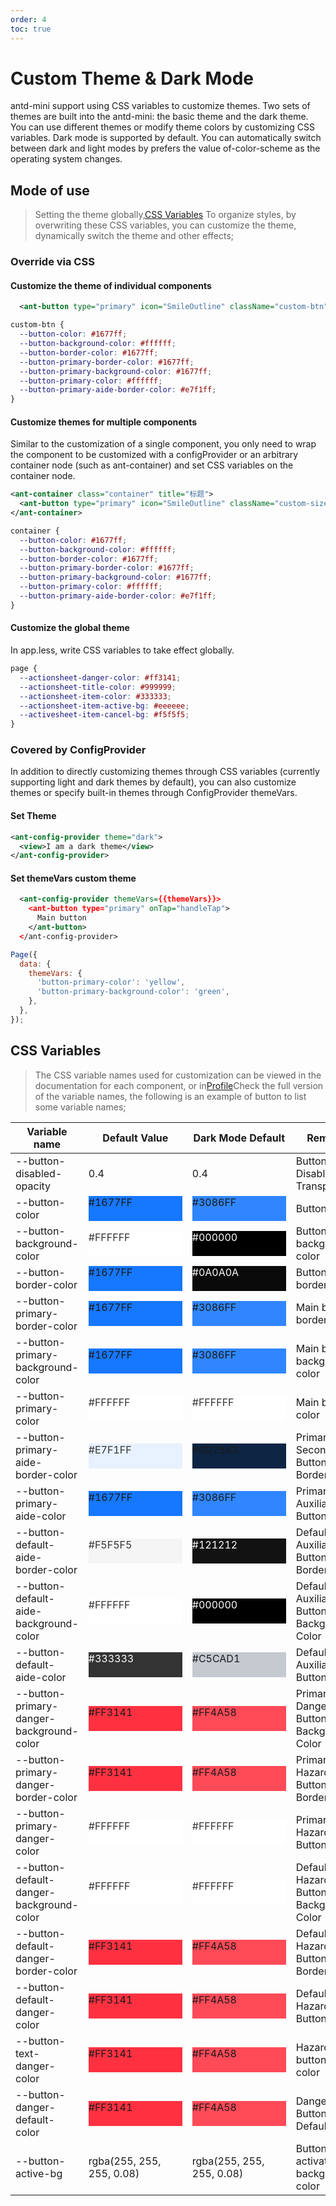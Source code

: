 ```yaml
---
order: 4
toc: true
---
```


# Custom Theme & Dark Mode

antd-mini support using CSS variables to customize themes. Two sets of themes are built into the antd-mini: the basic theme and the dark theme. You can use different themes or modify theme colors by customizing CSS variables. Dark mode is supported by default. You can automatically switch between dark and light modes by prefers the value of-color-scheme as the operating system changes.

## Mode of use

> Setting the theme globally,[CSS Variables](https://developer.mozilla.org/zh-CN/docs/Web/CSS/Using_CSS_custom_properties) To organize styles, by overwriting these CSS variables, you can customize the theme, dynamically switch the theme and other effects;

### Override via CSS

#### Customize the theme of individual components

```xml
  <ant-button type="primary" icon="SmileOutline" className="custom-btn">Custom Theme</ant-button>
```

```css
custom-btn {
  --button-color: #1677ff;
  --button-background-color: #ffffff;
  --button-border-color: #1677ff;
  --button-primary-border-color: #1677ff;
  --button-primary-background-color: #1677ff;
  --button-primary-color: #ffffff;
  --button-primary-aide-border-color: #e7f1ff;
}
```

#### Customize themes for multiple components

Similar to the customization of a single component, you only need to wrap the component to be customized with a configProvider or an arbitrary container node (such as ant-container) and set CSS variables on the container node.

```xml
<ant-container class="container" title="标题">
  <ant-button type="primary" icon="SmileOutline" className="custom-size">Custom Theme</ant-button>
</ant-container>
```

```css
container {
  --button-color: #1677ff;
  --button-background-color: #ffffff;
  --button-border-color: #1677ff;
  --button-primary-border-color: #1677ff;
  --button-primary-background-color: #1677ff;
  --button-primary-color: #ffffff;
  --button-primary-aide-border-color: #e7f1ff;
}
```

#### Customize the global theme

In app.less, write CSS variables to take effect globally.

```css
page {
  --actionsheet-danger-color: #ff3141;
  --actionsheet-title-color: #999999;
  --actionsheet-item-color: #333333;
  --actionsheet-item-active-bg: #eeeeee;
  --activesheet-item-cancel-bg: #f5f5f5;
}
```

### Covered by ConfigProvider

In addition to directly customizing themes through CSS variables (currently supporting light and dark themes by default), you can also customize themes or specify built-in themes through ConfigProvider themeVars.

#### Set Theme

```xml
<ant-config-provider theme="dark">
  <view>I am a dark theme</view>
</ant-config-provider>

```

#### Set themeVars custom theme

```xml
  <ant-config-provider themeVars={{themeVars}}>
    <ant-button type="primary" onTap="handleTap">
      Main button
    </ant-button>
  </ant-config-provider>

```

```js
Page({
  data: {
    themeVars: {
      'button-primary-color': 'yellow',
      'button-primary-background-color': 'green',
    },
  },
});
```

## CSS Variables

> The CSS variable names used for customization can be viewed in the documentation for each component, or in[Profile](https://github.com/ant-design/ant-design-mini/blob/master/src/style/variables.less)Check the full version of the variable names, the following is an example of button to list some variable names;

| Variable name                                   | Default Value                                                                                                                | Dark Mode Default                                                                                                        | Remarks                 |
| ---------------------------------------- | --------------------------------------------------------------------------------------------------------------------- | --------------------------------------------------------------------------------------------------------------------- | -------------------- |
| --button-disabled-opacity                | 0.4                                                                                                                   | 0.4                                                                                                                   | Button Disable Transparency       |
| --button-color                           | <div style="width: 150px; height: 40px; background-color: #1677FF;">#1677FF</div>                                     | <div style="width: 150px; height: 40px; background-color: #3086FF;">#3086FF</div>                                     | Button Color             |
| --button-background-color                | <div style="width: 150px; height: 40px; background-color: #FFFFFF; color: #333333;">#FFFFFF</div>                     | <div style="width: 150px; height: 40px; background-color: #000000;color: #fff;">#000000</div>                                     | Button background color         |
| --button-border-color                    | <div style="width: 150px; height: 40px; background-color: #1677FF;">#1677FF</div>                                     | <div style="width: 150px; height: 40px; background-color: #0A0A0A;color: #fff;">#0A0A0A</div>                                     | Button border color         |
| --button-primary-border-color            | <div style="width: 150px; height: 40px; background-color: #1677FF;">#1677FF</div>                                     | <div style="width: 150px; height: 40px; background-color: #3086FF;">#3086FF</div>                                     | Main button border color     |
| --button-primary-background-color        | <div style="width: 150px; height: 40px; background-color: #1677FF;">#1677FF</div>                                     | <div style="width: 150px; height: 40px; background-color: #3086FF;">#3086FF</div>                                     | Main button background color     |
| --button-primary-color                   | <div style="width: 150px; height: 40px; background-color: #FFFFFF; color: #333333;">#FFFFFF</div>                     | <div style="width: 150px; height: 40px; background-color: #FFFFFF; color: #333;">#FFFFFF</div>                     | Main button color         |
| --button-primary-aide-border-color       | <div style="width: 150px; height: 40px; background-color: #E7F1FF; color: #333333;">#E7F1FF</div>                     | <div style="width: 150px; height: 40px; background-color: #0D2543;">#0D2543</div>                                     | Primary Secondary Button Border Color |
| --button-primary-aide-color              | <div style="width: 150px; height: 40px; background-color: #1677FF;">#1677FF</div>                                     | <div style="width: 150px; height: 40px; background-color: #3086FF;">#3086FF</div>                                     | Primary Auxiliary Button Color     |
| --button-default-aide-border-color       | <div style="width: 150px; height: 40px; background-color: #F5F5F5; color: #333333;">#F5F5F5</div>                     | <div style="width: 150px; height: 40px; background-color: #121212; color: #fff;">#121212</div>                                     | Default Auxiliary Button Border Color |
| --button-default-aide-background-color   | <div style="width: 150px; height: 40px; background-color: #FFFFFF; color: #333333;">#FFFFFF</div>                     | <div style="width: 150px; height: 40px; background-color: #000000; color: #fff;">#000000</div>                                     | Default Auxiliary Button Background Color |
| --button-default-aide-color              | <div style="width: 150px; height: 40px; background-color: #333333; color: #FFFFFF;">#333333</div>                     | <div style="width: 150px; height: 40px; background-color: #C5CAD1;">#C5CAD1</div>                                     | Default Auxiliary Button Color     |
| --button-primary-danger-background-color | <div style="width: 150px; height: 40px; background-color: #FF3141;">#FF3141</div>                                     | <div style="width: 150px; height: 40px; background-color: #FF4A58;">#FF4A58</div>                                     | Primary Danger Button Background Color |
| --button-primary-danger-border-color     | <div style="width: 150px; height: 40px; background-color: #FF3141;">#FF3141</div>                                     | <div style="width: 150px; height: 40px; background-color: #FF4A58;">#FF4A58</div>                                     | Primary Hazard Button Border Color |
| --button-primary-danger-color            | <div style="width: 150px; height: 40px; background-color: #FFFFFF; color: #333333;">#FFFFFF</div>                     | <div style="width: 150px; height: 40px; background-color: #FFFFFF; color: #333333;">#FFFFFF</div>                     | Primary Hazard Button Color     |
| --button-default-danger-background-color | <div style="width: 150px; height: 40px; background-color: #FFFFFF; color: #333333;">#FFFFFF</div>                     | <div style="width: 150px; height: 40px; background-color: #FFFFFF; color: #333333;">#FFFFFF</div>                     | Default Hazard Button Background Color |
| --button-default-danger-border-color     | <div style="width: 150px; height: 40px; background-color: #FF3141;">#FF3141</div>                                     | <div style="width: 150px; height: 40px; background-color: #FF4A58;">#FF4A58</div>                                     | Default Hazard Button Border Color |
| --button-default-danger-color            | <div style="width: 150px; height: 40px; background-color: #FF3141;">#FF3141</div>                                     | <div style="width: 150px; height: 40px; background-color: #FF4A58;">#FF4A58</div>                                     | Default Hazard Button Color     |
| --button-text-danger-color               | <div style="width: 150px; height: 40px; background-color: #FF3141;">#FF3141</div>                                     | <div style="width: 150px; height: 40px; background-color: #FF4A58;">#FF4A58</div>                                     | Hazard button text color     |
| --button-danger-default-color            | <div style="width: 150px; height: 40px; background-color: #FF3141;">#FF3141</div>                                     | <div style="width: 150px; height: 40px; background-color: #FF4A58;">#FF4A58</div>                                     | Danger Button Default Color     |
| --button-active-bg                       | <div style="width: 150px; height: 40px; background-color: rgba(255, 255, 255, 0.08);">rgba(255, 255, 255, 0.08)</div> | <div style="width: 150px; height: 40px; background-color: rgba(255, 255, 255, 0.08);">rgba(255, 255, 255, 0.08)</div> | Button to activate background color     |
